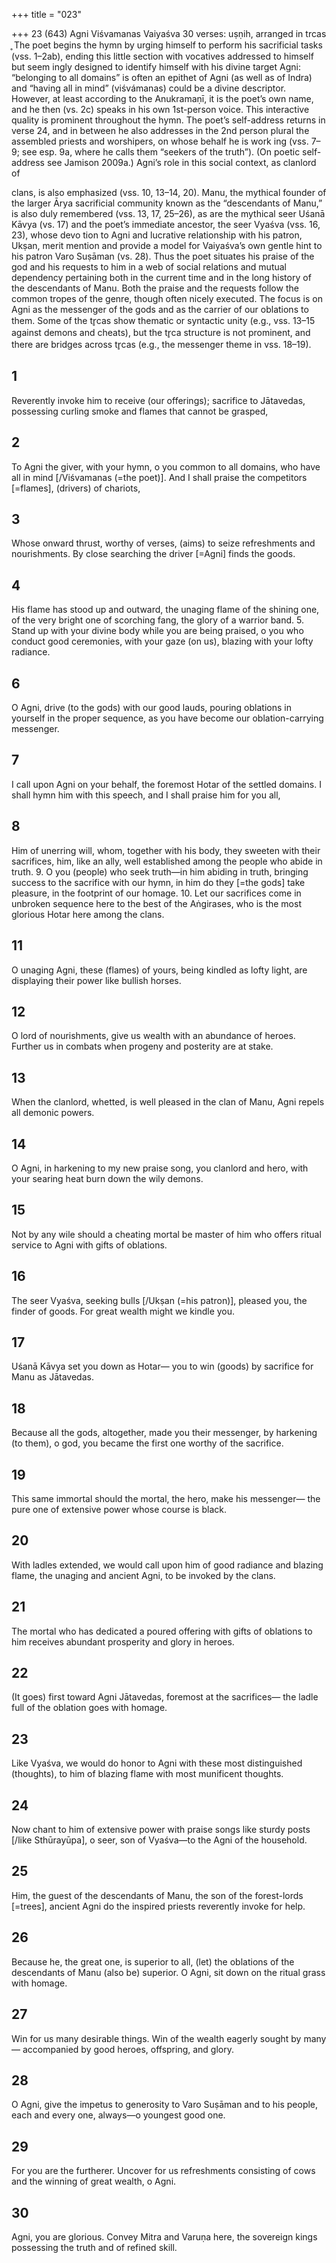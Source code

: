 +++
title = "023"

+++
23 (643)
Agni
Viśvamanas Vaiyaśva
30 verses: uṣṇih, arranged in trcas ̥
The poet begins the hymn by urging himself to perform his sacrificial tasks (vss.  1–2ab), ending this little section with vocatives addressed to himself but seem ingly designed to identify himself with his divine target Agni: “belonging to all  domains” is often an epithet of Agni (as well as of Indra) and “having all in  mind” (viśvámanas) could be a divine descriptor. However, at least according to  the Anukramaṇī, it is the poet’s own name, and he then (vs. 2c) speaks in his own  1st-person voice. This interactive quality is prominent throughout the hymn. The  poet’s self-address returns in verse 24, and in between he also addresses in the 2nd person plural the assembled priests and worshipers, on whose behalf he is work ing (vss. 7–9; see esp. 9a, where he calls them “seekers of the truth”). (On poetic  self-address see Jamison 2009a.) Agni’s role in this social context, as clanlord of

clans, is also emphasized (vss. 10, 13–14, 20). Manu, the mythical founder of the  larger Ārya sacrificial community known as the “descendants of Manu,” is also  duly remembered (vss. 13, 17, 25–26), as are the mythical seer Uśanā Kāvya (vs.  17) and the poet’s immediate ancestor, the seer Vyaśva (vss. 16, 23), whose devo
tion to Agni and lucrative relationship with his patron, Ukṣan, merit mention and  provide a model for Vaiyaśva’s own gentle hint to his patron Varo Suṣāman (vs.  28). Thus the poet situates his praise of the god and his requests to him in a web of  social relations and mutual dependency pertaining both in the current time and in  the long history of the descendants of Manu.
Both the praise and the requests follow the common tropes of the genre, though  often nicely executed. The focus is on Agni as the messenger of the gods and as  the carrier of our oblations to them. Some of the tr̥cas show thematic or syntactic  unity (e.g., vss. 13–15 against demons and cheats), but the tr̥ca structure is not  prominent, and there are bridges across tr̥cas (e.g., the messenger theme in vss.  18–19).
## 1
Reverently invoke him to receive (our offerings); sacrifice to Jātavedas, possessing curling smoke and flames that cannot be grasped,
## 2
To Agni the giver, with your hymn, o you common to all domains, who  have all in mind [/Viśvamanas (=the poet)].
And I shall praise the competitors [=flames], (drivers) of chariots,
## 3
Whose onward thrust, worthy of verses, (aims) to seize refreshments and  nourishments.
By close searching the driver [=Agni] finds the goods.
## 4
His flame has stood up and outward, the unaging flame of the
shining one,
of the very bright one of scorching fang, the glory of a warrior band. 5. Stand up with your divine body while you are being praised, o you who  conduct good ceremonies,
with your gaze (on us), blazing with your lofty radiance.
## 6
O Agni, drive (to the gods) with our good lauds, pouring oblations in  yourself in the proper sequence,
as you have become our oblation-carrying messenger.
## 7
I call upon Agni on your behalf, the foremost Hotar of the settled  domains.
I shall hymn him with this speech, and I shall praise him for you all,
## 8
Him of unerring will, whom, together with his body, they sweeten with  their sacrifices,
him, like an ally, well established among the people who abide in truth. 9. O you (people) who seek truth—in him abiding in truth, bringing success  to the sacrifice with our hymn,
in him do they [=the gods] take pleasure, in the footprint of our homage. 10. Let our sacrifices come in unbroken sequence here to the best of the  Aṅgirases,
who is the most glorious Hotar here among the clans.
## 11
O unaging Agni, these (flames) of yours, being kindled as lofty light, are displaying their power like bullish horses.
## 12
O lord of nourishments, give us wealth with an abundance of heroes. Further us in combats when progeny and posterity are at stake.
## 13
When the clanlord, whetted, is well pleased in the clan of Manu,
Agni repels all demonic powers.
## 14
O Agni, in harkening to my new praise song, you clanlord and hero, with your searing heat burn down the wily demons.
## 15
Not by any wile should a cheating mortal be master of him
who offers ritual service to Agni with gifts of oblations.
## 16
The seer Vyaśva, seeking bulls [/Ukṣan (=his patron)], pleased you, the  finder of goods.
For great wealth might we kindle you.
## 17
Uśanā Kāvya set you down as Hotar—
you to win (goods) by sacrifice for Manu as Jātavedas.
## 18
Because all the gods, altogether, made you their messenger,
by harkening (to them), o god, you became the first one worthy of the  sacrifice.
## 19
This same immortal should the mortal, the hero, make his messenger— the pure one of extensive power whose course is black.
## 20
With ladles extended, we would call upon him of good radiance and  blazing flame,
the unaging and ancient Agni, to be invoked by the clans.
## 21
The mortal who has dedicated a poured offering with gifts of
oblations to him
receives abundant prosperity and glory in heroes.
## 22
(It goes) first toward Agni Jātavedas, foremost at the sacrifices— the ladle full of the oblation goes with homage.
## 23
Like Vyaśva, we would do honor to Agni with these most distinguished  (thoughts),
to him of blazing flame with most munificent thoughts.
## 24
Now chant to him of extensive power with praise songs like sturdy  posts [/like Sthūrayūpa],
o seer, son of Vyaśva—to the Agni of the household.
## 25
Him, the guest of the descendants of Manu, the son of the forest-lords  [=trees],
ancient Agni do the inspired priests reverently invoke for help.

## 26
Because he, the great one, is superior to all, (let) the oblations of the  descendants of Manu (also be) superior.
O Agni, sit down on the ritual grass with homage.
## 27
Win for us many desirable things. Win of the wealth eagerly sought  by many—
accompanied by good heroes, offspring, and glory.
## 28
O Agni, give the impetus to generosity to Varo Suṣāman and to his  people,
each and every one, always—o youngest good one.
## 29
For you are the furtherer. Uncover for us refreshments consisting of cows and the winning of great wealth, o Agni.
## 30
Agni, you are glorious. Convey Mitra and Varuṇa here,
the sovereign kings possessing the truth and of refined skill.